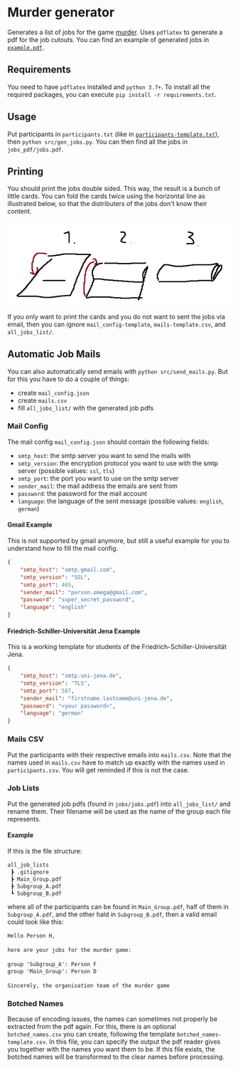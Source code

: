 # Murder generator

Generates a list of jobs for the game [murder](http://www.games-wiki.org/wiki/Assassin_game/). Uses `pdflatex` to generate a pdf for the job cutouts.
You can find an example of generated jobs in [`example.pdf`](./example.pdf).

## Requirements

You need to have `pdflatex` installed and `python 3.7+`. To install all the required packages, you can execute `pip install -r requirements.txt`.

## Usage

Put participants in `participants.txt` (like in [`participants-template.txt`](./participants-template.txt)), then `python src/gen_jobs.py`.
You can then find all the jobs in `jobs_pdf/jobs.pdf`.

## Printing

You should print the jobs double sided.
This way, the result is a bunch of little cards.
You can fold the cards twice using the horizontal line as illustrated below, so that the distributers of the jobs don't know their content.

![How to fold the cards](how_to_fold.png)

If you only want to print the cards and you do not want to sent the jobs via email, then you can ignore `mail_config-template`, `mails-template.csv`, and `all_jobs_list/`.

## Automatic Job Mails

You can also automatically send emails with `python src/send_mails.py`. But for this you have to do a couple of things:

- create `mail_config.json`
- create `mails.csv`
- fill `all_jobs_list/` with the generated job pdfs

### Mail Config

The mail config `mail_config.json` should contain the following fields:

- `smtp_host`: the smtp server you want to send the mails with
- `smtp_version`: the encryption protocol you want to use with the smtp server (possible values: `ssl`, `tls`)
- `smtp_port`: the port you want to use on the smtp server
- `sender_mail`: the mail address the emails are sent from
- `password`: the password for the mail account
- `language`: the language of the sent message (possible values: `english`, `german`)

#### Gmail Example

This is not supported by gmail anymore, but still a useful example for you to understand how to fill the mail config.

```json
{
    "smtp_host": "smtp.gmail.com",
    "smtp_version": "SSL",
    "smtp_port": 465,
    "sender_mail": "person.omega@gmail.com",
    "password": "super_secret_password",
    "language": "english"
}
```

#### Friedrich-Schiller-Universität Jena Example

This is a working template for students of the Friedrich-Schiller-Universität Jena.

```json
{
    "smtp_host": "smtp.uni-jena.de",
    "smtp_version": "TLS",
    "smtp_port": 587,
    "sender_mail": "firstname.lastname@uni-jena.de",
    "password": "<your password>",
    "language": "german"
}
```

### Mails CSV

Put the participants with their respective emails into `mails.csv`.
Note that the names used in `mails.csv` have to match up exactly with the names used in `participants.csv`.
You will get reminded if this is not the case.

### Job Lists

Put the generated job pdfs (found in `jobs/jobs.pdf`) into `all_jobs_list/` and rename them.
Their filename will be used as the name of the group each file represents.

#### Example

If this is the file structure:

```text
all_job_lists
 ┣ .gitignore
 ┣ Main_Group.pdf
 ┣ Subgroup_A.pdf
 ┗ Subgroup_B.pdf
```

where all of the participants can be found in `Main_Group.pdf`, half of them in `Subgroup_A.pdf`, and the other hald in `Subgroup_B.pdf`, then a valid email could look like this:

```text
Hello Person H,

here are your jobs for the murder game:

group 'Subgroup_A': Person F
group 'Main_Group': Person D

Sincerely, the organisation team of the murder game
```

### Botched Names

Because of encoding issues, the names can sometimes not properly be extracted from the pdf again. For this, there is an optional `botched_names.csv` you can create, following the template `botched_names-template.csv`.
In this file, you can specify the output the pdf reader gives you together with the names you want them to be. If this file exists, the botched names will be transformed to the clear names before processing.
